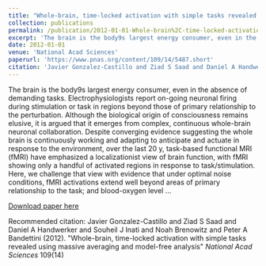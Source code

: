 ```yaml
---
title: "Whole-brain, time-locked activation with simple tasks revealed using massive averaging and model-free analysis"
collection: publications
permalink: /publication/2012-01-01-Whole-brain%2C-time-locked-activation-with-simple-tasks-revealed-using-massiv
excerpt: 'The brain is the body9s largest energy consumer, even in the absence of demanding tasks. Electrophysiologists report on-going neuronal firing during stimulation or task in regions beyond those of primary relationship to the perturbation. Although the biological origin of consciousness remains elusive, it is argued that it emerges from complex, continuous whole-brain neuronal collaboration. Despite converging evidence suggesting the whole brain is continuously working and adapting to anticipate and actuate in response to the environment, over the last 20 y, task-based functional MRI (fMRI) have emphasized a localizationist view of brain function, with fMRI showing only a handful of activated regions in response to task/stimulation. Here, we challenge that view with evidence that under optimal noise conditions, fMRI activations extend well beyond areas of primary relationship to the task; and blood-oxygen level …'
date: 2012-01-01
venue: 'National Acad Sciences'
paperurl: 'https://www.pnas.org/content/109/14/5487.short'
citation: 'Javier Gonzalez-Castillo and Ziad S Saad and Daniel A Handwerker and Souheil J Inati and Noah Brenowitz and Peter A Bandettini (2012). &quot;Whole-brain, time-locked activation with simple tasks revealed using massive averaging and model-free analysis&quot; <i>National Acad Sciences</i> 109(14)'
---
```

The brain is the body9s largest energy consumer, even in the absence of demanding tasks. Electrophysiologists report on-going neuronal firing during stimulation or task in regions beyond those of primary relationship to the perturbation. Although the biological origin of consciousness remains elusive, it is argued that it emerges from complex, continuous whole-brain neuronal collaboration. Despite converging evidence suggesting the whole brain is continuously working and adapting to anticipate and actuate in response to the environment, over the last 20 y, task-based functional MRI (fMRI) have emphasized a localizationist view of brain function, with fMRI showing only a handful of activated regions in response to task/stimulation. Here, we challenge that view with evidence that under optimal noise conditions, fMRI activations extend well beyond areas of primary relationship to the task; and blood-oxygen level …

[Download paper here](https://www.pnas.org/content/109/14/5487.short)

Recommended citation: Javier Gonzalez-Castillo and Ziad S Saad and Daniel A Handwerker and Souheil J Inati and Noah Brenowitz and Peter A Bandettini (2012). "Whole-brain, time-locked activation with simple tasks revealed using massive averaging and model-free analysis" <i>National Acad Sciences</i> 109(14)